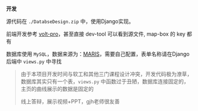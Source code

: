 **开发**

源代码在 `./DatabseDesign.zip` 中，使用Django实现。

前端开发参考 [volt-pro](https://demo.themesberg.com/volt-pro/pages/dashboard/dashboard.html)，甚至直接 dev-tool 可以看到源文件, map-box 的 key 都有

数据库使用 `MySQL`，数据来源为：[MARIS](https://maris.iaea.org/explore-mapbox)，需要自己配置，表单名称请在Django后端中 `views.py` 中寻找


> 由于本项目开发时间与软工和其他三门课程设计冲突，开发代码极为潦草，数据库其实只有一个表，`views.py` 中函数过于丑陋，数据库连接固定的，主页的曲线展示的数据是固定的
> 
> 线上答辩，展示视频+PPT，gjh老师很友善
